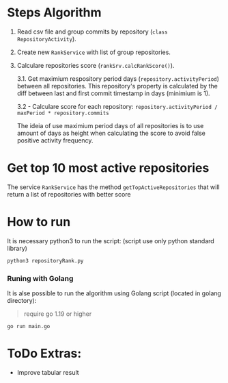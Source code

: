 
# Steps Algorithm
1. Read csv file and group commits by repository (`class RepositoryActivity`).
2. Create new `RankService` with list of group repositories.

3. Calculare repositories score (`rankSrv.calcRankScore()`).

    3.1. Get maximium respository period days (`repository.activityPeriod`) between all repositories. This repository's property is calculated by the diff between last and first commit timestamp in days (minimium is 1).

    3.2 - Calculare score for each repository: `repository.activityPeriod / maxPeriod * repository.commits`

    The ideia of use maximium period days of all repositories is to use amount of days as height when calculating the score to avoid false positive activity frequency.

# Get top 10 most active repositories
The service `RankService` has the method `getTopActiveRepositories` that will return a list of repositories with better score


# How to run

It is necessary python3 to run the script: (script use only python standard library)

```python
python3 repositoryRank.py
```

### Runing with Golang

It is alse possible to run the algorithm using Golang script (located in golang directory):

> require go 1.19 or higher

```
go run main.go
```


# ToDo Extras:
- Improve tabular result

